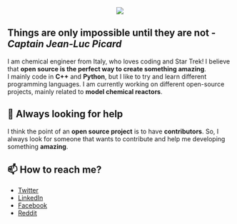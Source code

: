 <p align="center">
<a href="https://github.com/anuraghazra/github-readme-stats">
  <!-- Change the `github-readme-stats.anuraghazra1.vercel.app` to `github-readme-stats.vercel.app`  -->
  <img align="center" src="https://github-readme-stats.vercel.app/api?username=srebughini&show_icons=true&theme=gruvbox" />
</a></p>

## Things are only impossible until they are not - *Captain Jean-Luc Picard*

I am chemical engineer from Italy, who loves coding and Star Trek! I believe that **open source is the perfect way to create something amazing**.  
I mainly code in **C++** and **Python**, but I like to try and learn different programming languages. I am currently
working on different open-source projects, mainly related to **model chemical reactors**.

## 🤔 Always looking for help

I think the point of an **open source project** is to have **contributors**. So, I always look for someone that wants to contribute and help me developing something **amazing**. 


## 📫 How to reach me?
- [Twitter](https://twitter.com/asalicode) 
- [LinkedIn](https://it.linkedin.com/in/stefano-rebughini-4217a484) 
- [Facebook](https://it-it.facebook.com/pg/ASALIcode/videos/?ref=page_internal)
- [Reddit](https://www.reddit.com/user/ASALIcode)

<!--
- 🔭 I’m currently working on ...
- 🌱 I’m currently learning ...
- 👯 I’m looking to collaborate on ...
- 🤔 I’m looking for help with ...
- 💬 Ask me about ...
- 📫 How to reach me: ...
- 😄 Pronouns: ...
- ⚡ Fun fact: ...
--!>
